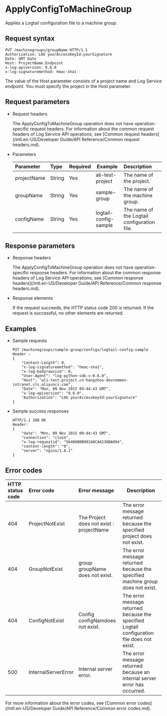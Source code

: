 # ApplyConfigToMachineGroup

Applies a Logtail configuration file to a machine group.

## Request syntax

```
PUT /machinegroups/groupName HTTP/1.1
Authorization: LOG yourAccessKeyId:yourSignature 
Date: GMT Date
Host: ProjectName.Endpoint
x-log-apiversion: 0.6.0
x-log-signaturemethod: hmac-sha1
```

The value of the Host parameter consists of a project name and Log Service endpoint. You must specify the project in the Host parameter.

## Request parameters

-   Request headers

    The ApplyConfigToMachineGroup operation does not have operation-specific request headers. For information about the common request headers of Log Service API operations, see [Common request headers](/intl.en-US/Developer Guide/API Reference/Common request headers.md).

-   Parameters

    |Parameter|Type|Required|Example|Description|
    |:--------|:---|:-------|-------|:----------|
    |projectName|String|Yes|ali-test-project|The name of the project.|
    |groupName|String|Yes|sample-group|The name of the machine group.|
    |configName|String|Yes|logtail-config-sample|The name of the Logtail configuration file.|


## Response parameters

-   Response headers

    The ApplyConfigToMachineGroup operation does not have operation-specific response headers. For information about the common response headers of Log Service API operations, see [Common response headers](/intl.en-US/Developer Guide/API Reference/Common response headers.md).

-   Response elements

    If the request succeeds, the HTTP status code 200 is returned. If the request is successful, no other elements are returned.


## Examples

-   Sample requests

    ```
    PUT /machinegroups/sample-group/configs/logtail-config-sample
    Header :
    {
        "Content-Length": 0, 
        "x-log-signaturemethod": "hmac-sha1", 
        "x-log-bodyrawsize": 0, 
        "User-Agent": "log-python-sdk-v-0.6.0", 
        "Host": "ali-test-project.cn-hangzhou-devcommon-intranet.sls.aliyuncs.com", 
        "Date": "Mon, 09 Nov 2015 09:44:43 GMT", 
        "x-log-apiversion": "0.6.0", 
        "Authorization": "LOG yourAccessKeyId:yourSignature"
    }
    ```

-   Sample success responses

    ```
    HTTP/1.1 200 OK
    Header:
    {
        "date": "Mon, 09 Nov 2015 09:44:43 GMT", 
        "connection": "close", 
        "x-log-requestid": "56406B0B99248CAA230BA094", 
        "content-length": "0", 
        "server": "nginx/1.6.1"
    }
    ```


## Error codes

|HTTP status code|Error code|Error message|Description|
|:---------------|:---------|:------------|-----------|
|404|ProjectNotExist|The Project does not exist : projectName|The error message returned because the specified project does not exist.|
|404|GroupNotExist|group groupName does not exist.|The error message returned because the specified machine group does not exist.|
|404|ConfigNotExist|Config configNamdoes not exist.|The error message returned because the specified Logtail configuration file does not exist.|
|500|InternalServerError|Internal server error.|The error message returned because an internal server error has occurred.|

For more information about the error codes, see [Common error codes](/intl.en-US/Developer Guide/API Reference/Common error codes.md).

